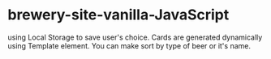 # brewery-site-vanilla-JavaScript
using Local Storage to save user's choice. Cards are generated dynamically using Template element. You can make sort by type of beer or it's name.
